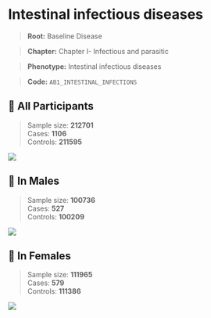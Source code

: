 # Intestinal infectious diseases

> **Root:** Baseline Disease  

> **Chapter:** Chapter I- Infectious and parasitic  

> **Phenotype:** Intestinal infectious diseases  

> **Code:** `AB1_INTESTINAL_INFECTIONS`

## 🧪 All Participants  
> Sample size: **212701**  
> Cases: **1106**  
> Controls: **211595**
<img src="/Disease/Figures/ALL/Baseline/AB1_INTESTINAL_INFECTIONS.png"/>
<CsvTable src="/public/Disease/Data/ALL/Baseline/LG_AB1_INTESTINAL_INFECTIONS.csv" label="🔍 View full results" />

## 👨 In Males  
> Sample size: **100736**  
> Cases: **527**  
> Controls: **100209**
<img src="/Disease/Figures/Male/Baseline/AB1_INTESTINAL_INFECTIONS.png"/>
<CsvTable src="/public/Disease/Data/Male/Baseline/LG_AB1_INTESTINAL_INFECTIONS.csv" label="🔍 View full results" />

## 👩 In Females  
> Sample size: **111965**  
> Cases: **579**  
> Controls: **111386**
<img src="/Disease/Figures/Female/Baseline/AB1_INTESTINAL_INFECTIONS.png"/>
<CsvTable src="/public/Disease/Data/Female/Baseline/LG_AB1_INTESTINAL_INFECTIONS.csv" label="🔍 View full results" />
